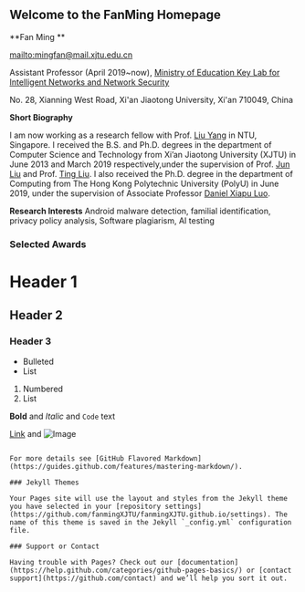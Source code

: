 ## Welcome to the FanMing Homepage

**Fan Ming **

[mailto:mingfan@mail.xjtu.edu.cn](mailto:mingfan@mail.xjtu.edu.cn)

Assistant Professor (April 2019~now), [Ministry of Education Key Lab for Intelligent Networks and Network Security](http://nskeylab.xjtu.edu.cn/site/lab/)

No. 28, Xianning West Road,
Xi'an Jiaotong University,
Xi'an 710049, China

**Short Biography**

I am now working as a research fellow with Prof. [Liu Yang](https://www.ntu.edu.sg/home/yangliu/) in NTU, Singapore. I received the B.S. and Ph.D. degrees in the department of Computer Science and Technology from Xi’an Jiaotong University (XJTU) in June 2013 and March 2019 respectively,under the supervision of Prof. [Jun Liu](http://gr.xjtu.edu.cn/web/liukeen/1) and Prof. [Ting Liu](http://gr.xjtu.edu.cn/web/tingliu). I also received the Ph.D. degree in the department of Computing from The Hong Kong Polytechnic University  (PolyU) in June 2019, under the supervision of Associate Professor [Daniel Xiapu Luo](https://www4.comp.polyu.edu.hk/~csxluo/).

**Research Interests**
Android malware detection, familial identification, privacy policy analysis, Software plagiarism, AI testing

### Selected Awards


# Header 1
## Header 2
### Header 3

- Bulleted
- List

1. Numbered
2. List

**Bold** and _Italic_ and `Code` text

[Link](url) and ![Image](src)
```

For more details see [GitHub Flavored Markdown](https://guides.github.com/features/mastering-markdown/).

### Jekyll Themes

Your Pages site will use the layout and styles from the Jekyll theme you have selected in your [repository settings](https://github.com/fanmingXJTU/fanmingXJTU.github.io/settings). The name of this theme is saved in the Jekyll `_config.yml` configuration file.

### Support or Contact

Having trouble with Pages? Check out our [documentation](https://help.github.com/categories/github-pages-basics/) or [contact support](https://github.com/contact) and we’ll help you sort it out.
